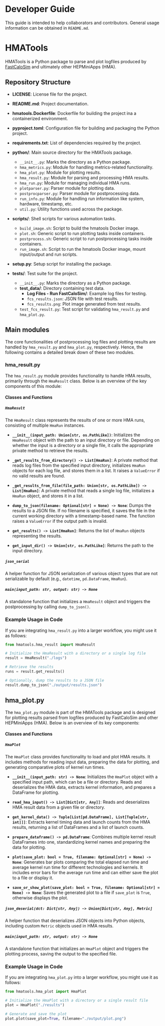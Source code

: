 # Developer Guide

This guide is intended to help collaborators and contributors. General usage information can be
obtained in `README.md`.

# HMATools

HMATools is a Python package to parse and plot logfiles produced by [FastCaloSim](https://github.com/hep-cce/FCS-GPU) and ultimately other HEPMiniApps (HMA).

## Repository Structure

- **LICENSE**: License file for the project.
- **README.md**: Project documentation.
- **hmatools.Dockerfile**: Dockerfile for building the project ina a containerized environment.
- **pyproject.toml**: Configuration file for building and packaging the Python project.
- **requirements.txt**: List of dependencies required by the project.

- **python/**: Main source directory for the HMATools package.
  - `__init__.py`: Marks the directory as a Python package.
  - `hma_metrics.py`: Module for handling metrics-related functionality.
  - `hma_plot.py`: Module for plotting results.
  - `hma_result.py`: Module for parsing and processing HMA results.
  - `hma_run.py`: Module for managing individual HMA runs.
  - `plotparser.py`: Parser module for plotting data.
  - `postprocparser.py`: Parser module for postprocessing data.
  - `run_info.py`: Module for handling run information like system, hardware, timestamp, etc.
  - `util.py`: Utility functions used across the package.

- **scripts/**: Shell scripts for various automation tasks.
  - `build_image.sh`: Script to build the hmatools Docker image.
  - `plot.sh`: Generic script to run plotting tasks inside containers.
  - `postprocess.sh`: Generic script to run postprocessing tasks inside containers.
  - `run_image.sh`: Script to run the hmatools Docker image, mount input/output and run scripts.

- **setup.py**: Setup script for installing the package.

- **tests/**: Test suite for the project.
  - `__init__.py`: Marks the directory as a Python package.
  - **test_data/**: Directory containing test data.
    - **Log Files - Run FastCaloSim/**: Example log files for testing.
    - `fcs_results.json`: JSON file with test results.
    - `fcs_results.png`: Plot image generated from test results.
  - `test_fcs_result.py`: Test script for validating `hma_result.py` and `hma_plot.py`.

## Main modules

The core functionalities of postprocessing log files and plotting results are handled by `hma_result.py` and `hma_plot.py`, respectively. Hence, the following contains a detailed break down of these two modules.

### hma_result.py

The `hma_result.py` module provides functionality to handle HMA results, primarily through the `HmaResult` class. Below is an overview of the key components of this module:

#### Classes and Functions

##### `HmaResult`
The `HmaResult` class represents the results of one or more HMA runs, consisting of multiple `HmaRun` instances.

- **`__init__(input_path: Union[str, os.PathLike])`**:
  Initializes the `HmaResult` object with the path to an input directory or file. Depending on whether the input is a directory or a single file, it calls the appropriate private method to retrieve the results.

- **`_get_results_from_directory() -> List[HmaRun]`**:
  A private method that reads log files from the specified input directory, initializes `HmaRun` objects for each log file, and stores them in a list. It raises a `ValueError` if no valid results are found.

- **`_get_results_from_file(file_path: Union[str, os.PathLike]) -> List[HmaRun]`**:
  A private method that reads a single log file, initializes a `HmaRun` object, and stores it in a list.

- **`dump_to_json(filename: Optional[str] = None) -> None`**:
  Dumps the results to a JSON file. If no filename is specified, it saves the file in the current working directory with a timestamp-based name. The function raises a `ValueError` if the output path is invalid.

- **`get_results() -> List[HmaRun]`**:
  Returns the list of `HmaRun` objects representing the results.

- **`get_input_dir() -> Union[str, os.PathLike]`**:
  Returns the path to the input directory.

##### `json_serial`
A helper function for JSON serialization of various object types that are not serializable by default (e.g., `datetime`, `pd.DataFrame`, `HmaRun`).

##### `main(input_path: str, output: str) -> None`
A standalone function that initializes a `HmaResult` object and triggers the postprocessing by calling `dump_to_json()`.

### Example Usage in Code

If you are integrating `hma_result.py` into a larger workflow, you might use it as follows:

```python
from hmatools.hma_result import HmaResult

# Initialize the HmaResult with a directory or a single log file
result = HmaResult("./logs")

# Retrieve the results
runs = result.get_results()

# Optionally, dump the results to a JSON file
result.dump_to_json("./output/results.json")
```

## hma_plot.py

The `hma_plot.py` module is part of the HMATools package and is designed for plotting results parsed from logfiles produced by FastCaloSim and other HEPMiniApps (HMA). Below is an overview of its key components:


#### Classes and Functions

##### `HmaPlot`
The `HmaPlot` class provides functionality to load and plot HMA results. It includes methods for reading input data, preparing the data for plotting, and generating comparative plots of kernel run times.

- **`__init__(input_path: str) -> None`**:
  Initializes the `HmaPlot` object with a specified input path, which can be a file or directory. Reads and deserializes the HMA data, extracts kernel information, and prepares a DataFrame for plotting.

- **`read_hma_input() -> List[Dict[str, Any]]`**:
  Reads and deserializes HMA result data from a given file or directory.

- **`get_kernel_data() -> Tuple[List[pd.DataFrame], List[Tuple[str, int]]]`**:
  Extracts kernel timing data and launch counts from the HMA results, returning a list of DataFrames and a list of launch counts.

- **`prepare_dataframe() -> pd.DataFrame`**:
  Combines multiple kernel result DataFrames into one, standardizing kernel names and preparing the data for plotting.

- **`plot(save_plot: bool = True, filename: Optional[str] = None) -> None`**:
  Generates bar plots comparing the total elapsed run time and average kernel run time for different technologies and kernels. It includes error bars for the average run time and can either save the plot to a file or display it.

- **`save_or_show_plot(save_plot: bool = True, filename: Optional[str] = None) -> None`**:
  Saves the generated plot to a file if `save_plot` is `True`, otherwise displays the plot.

##### `json_deserial(dct: Dict[str, Any]) -> Union[Dict[str, Any], Metric]`
A helper function that deserializes JSON objects into Python objects, including custom `Metric` objects used in HMA results.

##### `main(input_path: str, output: str) -> None`
A standalone function that initializes an `HmaPlot` object and triggers the plotting process, saving the output to the specified file.

### Example Usage in Code

If you are integrating `hma_plot.py` into a larger workflow, you might use it as follows:

```python
from hmatools.hma_plot import HmaPlot

# Initialize the HmaPlot with a directory or a single result file
plot = HmaPlot("./results")

# Generate and save the plot
plot.plot(save_plot=True, filename="./output/plot.png")
```
